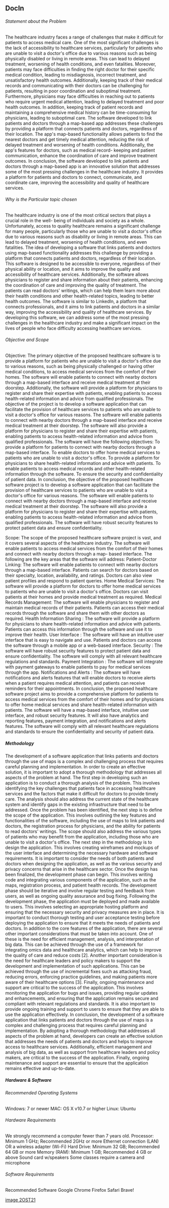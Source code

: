 ## DocIn

###### Statement about the Problem
The healthcare industry faces a range of challenges that make it difficult for patients to access
medical care. One of the most significant challenges is the lack of accessibility to healthcare
services, particularly for patients who are unable to visit a doctor's office due to various
reasons such as being physically disabled or living in remote areas. This can lead to delayed
treatment, worsening of health conditions, and even fatalities.
Moreover, patients may face difficulties in finding the right doctor for their specific medical
condition, leading to misdiagnosis, incorrect treatment, and unsatisfactory health outcomes.
Additionally, keeping track of their medical records and communicating with their doctors
can be challenging for patients, resulting in poor coordination and suboptimal treatment.
Furthermore, physicians may face difficulties in reaching out to patients who require urgent
medical attention, leading to delayed treatment and poor health outcomes. In addition,
keeping track of patient records and maintaining a comprehensive medical history can be
time-consuming for physicians, leading to suboptimal care.
The software developed to link patients and doctors through a map-based app addresses
these challenges by providing a platform that connects patients and doctors, regardless of
their location. The app's map-based functionality allows patients to find the nearest doctors
and get timely medical attention, reducing the risk of delayed treatment and worsening of
health conditions. Additionally, the app's features for doctors, such as medical record-
keeping and patient communication, enhance the coordination of care and improve
treatment outcomes.
In conclusion, the software developed to link patients and doctors through a map-based app
is an innovative solution that addresses some of the most pressing challenges in the
healthcare industry. It provides a platform for patients and doctors to connect, communicate,
and coordinate care, improving the accessibility and quality of healthcare services.


###### Why is the Particular topic chosen
The healthcare industry is one of the most critical sectors that plays a crucial role in the well-
being of individuals and society as a whole. Unfortunately, access to quality healthcare
remains a significant challenge for many people, particularly those who are unable to visit a
doctor's office due to various reasons such as disability or living in remote areas. This can
lead to delayed treatment, worsening of health conditions, and even fatalities.
The idea of developing a software that links patients and doctors using map-based
functionality addresses this challenge by providing a platform that connects patients and
doctors, regardless of their location. This software is designed to be accessible to everyone,
regardless of their physical ability or location, and it aims to improve the quality and
accessibility of healthcare services.
Additionally, the software allows physicians to register and share information about their
patients, enhancing the coordination of care and improving the quality of treatment. The
patients can read doctors' writings, which can help them learn more about their health
conditions and other health-related topics, leading to better health outcomes.
The software is similar to LinkedIn, a platform that connects professionals, and it aims to
link patients and doctors in a similar way, improving the accessibility and quality of
healthcare services. By developing this software, we can address some of the most pressing
challenges in the healthcare industry and make a significant impact on the lives of people
who face difficulty accessing healthcare services.


###### Objective and Scope
Objective: The primary objective of the proposed healthcare software is to provide a
platform for patients who are unable to visit a doctor's office due to various reasons, such as
being physically challenged or having other medical conditions, to access medical services
from the comfort of their homes. The software will enable patients to connect with nearby
doctors through a map-based interface and receive medical treatment at their doorstep.
Additionally, the software will provide a platform for physicians to register and share their
expertise with patients, enabling patients to access health-related information and advice
from qualified professionals.
The objective of the project is to develop a software application that can facilitate the
provision of healthcare services to patients who are unable to visit a doctor's office for
various reasons. The software will enable patients to connect with nearby doctors through a
map-based interface and receive medical treatment at their doorstep. The software will also
provide a platform for physicians to register and share their expertise with patients, enabling
patients to access health-related information and advice from qualified professionals.
The software will have the following objectives:
To provide a platform for patients to connect with nearby doctors through a map-based
interface.
To enable doctors to offer home medical services to patients who are unable to visit a
doctor's office.
To provide a platform for physicians to share health-related information and advice with
patients.
To enable patients to access medical records and other health-related information through
the software.
To ensure the security and confidentiality of patient data.
In conclusion, the objective of the proposed healthcare software project is to develop a
software application that can facilitate the provision of healthcare services to patients who
are unable to visit a doctor's office for various reasons. The software will enable patients to
connect with nearby doctors through a map-based interface and receive medical treatment
at their doorstep. The software will also provide a platform for physicians to register and
share their expertise with patients, enabling patients to access health-related information
and advice from qualified professionals. The software will have robust security features to
protect patient data and ensure confidentiality.

Scope: The scope of the proposed healthcare software project is vast, and it covers several
aspects of the healthcare industry. The software will enable patients to access medical
services from the comfort of their homes and connect with nearby doctors through a map-
based interface. The following are the key areas that the software will address:
Patient-Doctor Linking: The software will enable patients to connect with nearby doctors
through a map-based interface. Patients can search for doctors based on their specialty,
location, availability, and ratings. Doctors can also view patient profiles and respond to
patient queries.
Home Medical Services: The software will provide a platform for doctors to offer home
medical services to patients who are unable to visit a doctor's office. Doctors can visit
patients at their homes and provide medical treatment as required.
Medical Records Management: The software will enable physicians to register and maintain
medical records of their patients. Patients can access their medical records through the
software and share them with other doctors as required.
Health Information Sharing : The software will provide a platform for physicians to share
health-related information and advice with patients. Patients can access this information
through the software and use it to improve their health.
User Interface : The software will have an intuitive user interface that is easy to navigate and
use. Patients and doctors can access the software through a mobile app or a web-based
interface.
Security : The software will have robust security features to protect patient data and ensure
confidentiality. The software will comply with all relevant healthcare regulations and
standards.
Payment Integration : The software will integrate with payment gateways to enable patients
to pay for medical services through the app.
Notifications and Alerts : The software will have notifications and alerts features that will
enable doctors to receive alerts when a patient requires medical attention, and patients can
receive reminders for their appointments.
In conclusion, the proposed healthcare software project aims to provide a comprehensive
platform for patients to access medical services from the comfort of their homes and for
physicians to offer home medical services and share health-related information with
patients. The software will have a map-based interface, intuitive user interface, and robust
security features. It will also have analytics and reporting features, payment integration, and
notifications and alerts features. The software will comply with all relevant healthcare
regulations and standards to ensure the confidentiality and security of patient data.


##### Methodology
The development of a software application that links patients and doctors through the use
of maps is a complex and challenging process that requires careful planning and
implementation. In order to create an effective solution, it is important to adopt a thorough
methodology that addresses all aspects of the problem at hand.
The first step in developing such an application is to conduct a thorough analysis of the
problem. This involves identifying the key challenges that patients face in accessing
healthcare services and the factors that make it difficult for doctors to provide timely care.
The analysis should also address the current state of the healthcare system and identify gaps
in the existing infrastructure that need to be addressed.
Once the problem has been identified, the next step is to define the scope of the application.
This involves outlining the key features and functionalities of the software, including the use
of maps to link patients and doctors, the registration process for physicians, and the ability
for patients to read doctors' writings. The scope should also address the various types of
patients who may benefit from the application, including those who are unable to visit a
doctor's office.
The next step in the methodology is to design the application. This involves creating
wireframes and mockups of the user interface and determining the necessary hardware and
software requirements. It is important to consider the needs of both patients and doctors
when designing the application, as well as the various security and privacy concerns that
arise in the healthcare sector.
Once the design has been finalized, the development phase can begin. This involves writing
code and integrating various components of the application, such as the maps, registration
process, and patient health records. The development phase should be iterative and involve
regular testing and feedback from users, as well as ongoing quality assurance and bug fixing.
Following the development phase, the application must be deployed and made available to
users. This involves selecting an appropriate hosting platform and ensuring that the
necessary security and privacy measures are in place. It is important to conduct thorough
testing and user acceptance testing before deploying the application to ensure that it meets
the needs of patients and doctors.
In addition to the core features of the application, there are several other important
considerations that must be taken into account. One of these is the need for efficient
management, analysis, and interpretation of big data. This can be achieved through the use
of a framework for integrating omics data and healthcare analytics, which can help to
improve the quality of care and reduce costs [2].
Another important consideration is the need for healthcare leaders and policy makers to
support the development and implementation of such applications. This can be achieved
through the use of incremental fixes such as attacking fraud, reducing errors, enforcing
practice guidelines, and making patients more aware of their healthcare options [3].
Finally, ongoing maintenance and support are critical to the success of the application. This
involves monitoring the application for bugs and issues, providing regular updates and
enhancements, and ensuring that the application remains secure and compliant with
relevant regulations and standards. It is also important to provide ongoing training and
support to users to ensure that they are able to use the application effectively.
In conclusion, the development of a software application that links patients and doctors
through the use of maps is a complex and challenging process that requires careful planning
and implementation. By adopting a thorough methodology that addresses all aspects of the
problem at hand, developers can create an effective solution that addresses the needs of
patients and doctors and helps to improve access to healthcare services. Additionally,
efficient management and analysis of big data, as well as support from healthcare leaders
and policy makers, are critical to the success of the application. Finally, ongoing maintenance
and support are essential to ensure that the application remains effective and up-to-date.


##### Hardware & Software

###### Recommended Operating Systems
Windows: 7 or newer
MAC: OS X v10.7 or higher
Linux: Ubuntu

###### Hardware Requirements
We strongly recommend a computer fewer than 7 years old.
Processor: Minimum 1 GHz; Recommended 2GHz or more
Ethernet connection (LAN) OR a wireless adapter (Wi-Fi)
Hard Drive: Minimum 32 GB; Recommended 64 GB or more
Memory (RAM): Minimum 1 GB; Recommended 4 GB or above
Sound card w/speakers
Some classes require a camera and microphone

###### Software Requirements
Recommended Software
Google Chrome
Firefox
Safari
Brave!

[image 2OST21](https://user-images.githubusercontent.com/128926151/230345436-3b65a389-2496-4afc-a9e8-71a77db8721f.png)



